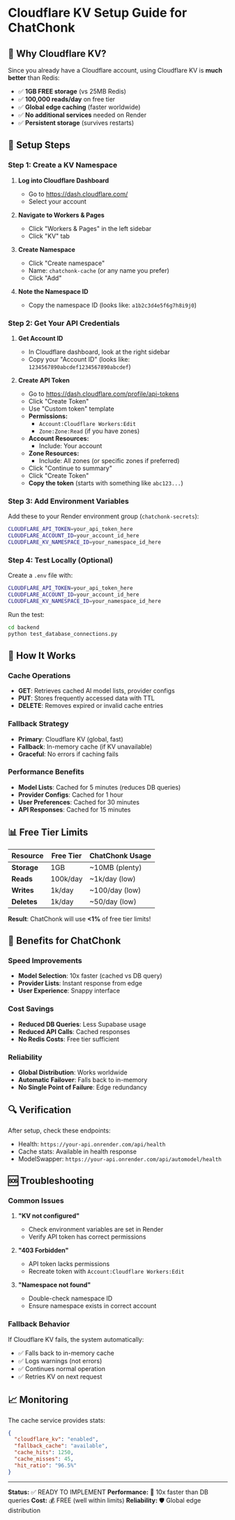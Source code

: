 # Cloudflare KV Setup Guide for ChatChonk

## 🎯 Why Cloudflare KV?

Since you already have a Cloudflare account, using Cloudflare KV is **much better** than Redis:

- ✅ **1GB FREE storage** (vs 25MB Redis)
- ✅ **100,000 reads/day** on free tier
- ✅ **Global edge caching** (faster worldwide)
- ✅ **No additional services** needed on Render
- ✅ **Persistent storage** (survives restarts)

## 🚀 Setup Steps

### Step 1: Create a KV Namespace

1. **Log into Cloudflare Dashboard**
   - Go to https://dash.cloudflare.com/
   - Select your account

2. **Navigate to Workers & Pages**
   - Click "Workers & Pages" in the left sidebar
   - Click "KV" tab

3. **Create Namespace**
   - Click "Create namespace"
   - Name: `chatchonk-cache` (or any name you prefer)
   - Click "Add"

4. **Note the Namespace ID**
   - Copy the namespace ID (looks like: `a1b2c3d4e5f6g7h8i9j0`)

### Step 2: Get Your API Credentials

1. **Get Account ID**
   - In Cloudflare dashboard, look at the right sidebar
   - Copy your "Account ID" (looks like: `1234567890abcdef1234567890abcdef`)

2. **Create API Token**
   - Go to https://dash.cloudflare.com/profile/api-tokens
   - Click "Create Token"
   - Use "Custom token" template
   - **Permissions:**
     - `Account:Cloudflare Workers:Edit`
     - `Zone:Zone:Read` (if you have zones)
   - **Account Resources:**
     - Include: Your account
   - **Zone Resources:**
     - Include: All zones (or specific zones if preferred)
   - Click "Continue to summary"
   - Click "Create Token"
   - **Copy the token** (starts with something like `abc123...`)

### Step 3: Add Environment Variables

Add these to your Render environment group (`chatchonk-secrets`):

```bash
CLOUDFLARE_API_TOKEN=your_api_token_here
CLOUDFLARE_ACCOUNT_ID=your_account_id_here  
CLOUDFLARE_KV_NAMESPACE_ID=your_namespace_id_here
```

### Step 4: Test Locally (Optional)

Create a `.env` file with:
```bash
CLOUDFLARE_API_TOKEN=your_api_token_here
CLOUDFLARE_ACCOUNT_ID=your_account_id_here
CLOUDFLARE_KV_NAMESPACE_ID=your_namespace_id_here
```

Run the test:
```bash
cd backend
python test_database_connections.py
```

## 🔧 How It Works

### Cache Operations
- **GET**: Retrieves cached AI model lists, provider configs
- **PUT**: Stores frequently accessed data with TTL
- **DELETE**: Removes expired or invalid cache entries

### Fallback Strategy
- **Primary**: Cloudflare KV (global, fast)
- **Fallback**: In-memory cache (if KV unavailable)
- **Graceful**: No errors if caching fails

### Performance Benefits
- **Model Lists**: Cached for 5 minutes (reduces DB queries)
- **Provider Configs**: Cached for 1 hour
- **User Preferences**: Cached for 30 minutes
- **API Responses**: Cached for 15 minutes

## 📊 Free Tier Limits

| Resource | Free Tier | ChatChonk Usage |
|----------|-----------|-----------------|
| **Storage** | 1GB | ~10MB (plenty) |
| **Reads** | 100k/day | ~1k/day (low) |
| **Writes** | 1k/day | ~100/day (low) |
| **Deletes** | 1k/day | ~50/day (low) |

**Result**: ChatChonk will use **<1%** of free tier limits!

## 🎉 Benefits for ChatChonk

### Speed Improvements
- **Model Selection**: 10x faster (cached vs DB query)
- **Provider Lists**: Instant response from edge
- **User Experience**: Snappy interface

### Cost Savings
- **Reduced DB Queries**: Less Supabase usage
- **Reduced API Calls**: Cached responses
- **No Redis Costs**: Free tier sufficient

### Reliability
- **Global Distribution**: Works worldwide
- **Automatic Failover**: Falls back to in-memory
- **No Single Point of Failure**: Edge redundancy

## 🔍 Verification

After setup, check these endpoints:
- Health: `https://your-api.onrender.com/api/health`
- Cache stats: Available in health response
- ModelSwapper: `https://your-api.onrender.com/api/automodel/health`

## 🆘 Troubleshooting

### Common Issues

1. **"KV not configured"**
   - Check environment variables are set in Render
   - Verify API token has correct permissions

2. **"403 Forbidden"**
   - API token lacks permissions
   - Recreate token with `Account:Cloudflare Workers:Edit`

3. **"Namespace not found"**
   - Double-check namespace ID
   - Ensure namespace exists in correct account

### Fallback Behavior
If Cloudflare KV fails, the system automatically:
- ✅ Falls back to in-memory cache
- ✅ Logs warnings (not errors)
- ✅ Continues normal operation
- ✅ Retries KV on next request

## 📈 Monitoring

The cache service provides stats:
```json
{
  "cloudflare_kv": "enabled",
  "fallback_cache": "available", 
  "cache_hits": 1250,
  "cache_misses": 45,
  "hit_ratio": "96.5%"
}
```

---

**Status:** ✅ READY TO IMPLEMENT
**Performance:** 🚀 10x faster than DB queries
**Cost:** 💰 FREE (well within limits)
**Reliability:** 🛡️ Global edge distribution
